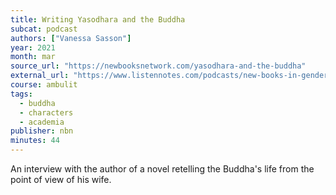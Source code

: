 ```yaml
---
title: Writing Yasodhara and the Buddha
subcat: podcast
authors: ["Vanessa Sasson"]
year: 2021
month: mar
source_url: "https://newbooksnetwork.com/yasodhara-and-the-buddha"
external_url: "https://www.listennotes.com/podcasts/new-books-in-gender/vanessa-r-sasson-yasodhara-bhJR-qn_xau/"
course: ambulit
tags:
  - buddha
  - characters
  - academia
publisher: nbn
minutes: 44
---
```


An interview with the author of a novel retelling the Buddha's life from the point of view of his wife.
